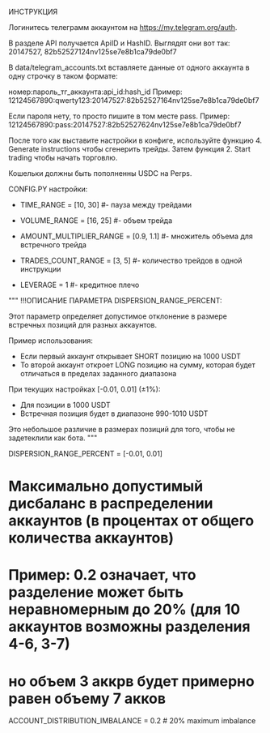 ИНСТРУКЦИЯ

Логинитесь телеграмм аккаунтом на https://my.telegram.org/auth. 

В разделе API получается ApiID и HashID. Выглядят они вот так: 20147527, 82b52527124nv125se7e8b1ca79de0bf7

В data/telegram_accounts.txt вставляете данные от одного аккаунта в одну строчку в таком формате:

номер:пароль_тг_аккаунта:api_id:hash_id Пример: 12124567890:qwerty123:20147527:82b52527164nv125se7e8b1ca79de0bf7

Если пароля нету, то просто пишите в том месте pass. Пример: 12124567890:pass:20147527:82b52527624nv125se7e8b1ca79de0bf7

После того как выставите настройки в конфиге, используйте функцию 4. Generate instructions чтобы сгенерить трейды.
Затем функция 2. Start trading чтобы начать торговлю. 

Кошельки должны быть пополненны USDC на Perps. 


CONFIG.PY настройки:

- TIME_RANGE = [10, 30]  #- пауза между трейдами 

- VOLUME_RANGE = [16, 25] #- объем трейда

- AMOUNT_MULTIPLIER_RANGE = [0.9, 1.1] #- множитель объема для встречного трейда

- TRADES_COUNT_RANGE = [3, 5] #- количество трейдов в одной инструкции

- LEVERAGE = 1 #- кредитное плечо

"""
!!!ОПИСАНИЕ ПАРАМЕТРА DISPERSION_RANGE_PERCENT:

Этот параметр определяет допустимое отклонение в размере встречных позиций для разных аккаунтов.

Пример использования:
- Если первый аккаунт открывает SHORT позицию на 1000 USDT
- То второй аккаунт откроет LONG позицию на сумму, которая будет отличаться в пределах заданного диапазона

При текущих настройках [-0.01, 0.01] (±1%):
- Для позиции в 1000 USDT
- Встречная позиция будет в диапазоне 990-1010 USDT

Это небольшое различие в размерах позиций для того, чтобы не задетеклили как бота.
"""

DISPERSION_RANGE_PERCENT = [-0.01, 0.01]

# Максимально допустимый дисбаланс в распределении аккаунтов (в процентах от общего количества аккаунтов)
# Пример: 0.2 означает, что разделение может быть неравномерным до 20% (для 10 аккаунтов возможны разделения 4-6, 3-7)
# но объем 3 аккрв будет примерно равен объему 7 акков
ACCOUNT_DISTRIBUTION_IMBALANCE = 0.2  # 20% maximum imbalance
